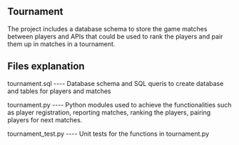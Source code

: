Tournament
---------------------
The project includes a database schema to store the game matches between players and APIs that could be used to rank the players and pair them up in matches in a tournament.

Files explanation
-----------
tournament.sql
---- Database schema and SQL queris to create database and tables for players and matches

tournament.py
---- Python modules used to achieve the functionalities such as player registration, reporting matches, ranking the players, pairing players for next matches.

tournament_test.py
---- Unit tests for the functions in tournament.py

